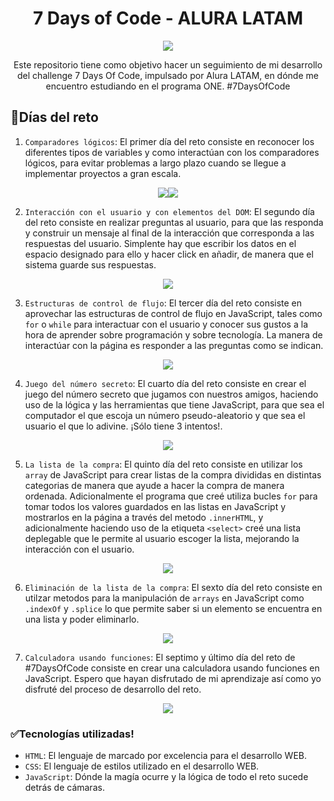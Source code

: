 <h1 align="center">7 Days of Code - ALURA LATAM</h1>
<p align="center"><img src="https://github.com/user-attachments/assets/9518b3d2-3f44-4a9e-a344-98f744fb13e5"></p>
<p align="center">Este repositorio tiene como objetivo hacer un seguimiento de mi desarrollo del challenge 7 Days Of Code, impulsado por Alura LATAM, en dónde me encuentro estudiando en el programa ONE. #7DaysOfCode</p>

## :hammer:Días del reto

1. `Comparadores lógicos`: El primer día del reto consiste en reconocer los diferentes tipos de variables y como interactúan con los comparadores lógicos, para evitar problemas a largo plazo cuando se llegue a implementar proyectos a gran escala.
<p align="center"><img src="https://github.com/user-attachments/assets/41ae44f4-8583-4a9f-90ab-9ac7ce4bd67c"><img src="https://github.com/user-attachments/assets/702a6cf7-1dff-4282-a7d9-1c2017011e7b"></p>

2. `Interacción con el usuario y con elementos del DOM`: El segundo día del reto consiste en realizar preguntas al usuario, para que las responda y construir un mensaje al final de la interacción que corresponda a las respuestas del usuario.
Simplente hay que escribir los datos en el espacio designado para ello y hacer click en añadir, de manera que el sistema guarde sus respuestas.
<p align="center"><img src="https://github.com/user-attachments/assets/fe861225-9e71-41dd-a68a-4d70069c91b7"></p>

3. `Estructuras de control de flujo`: El tercer día del reto consiste en aprovechar las estructuras de control de flujo en JavaScript, tales como `for` o `while` para interactuar con el usuario y conocer sus gustos a la hora de aprender sobre programación y sobre tecnología.
La manera de interactúar con la página es responder a las preguntas como se indican.
<p align ="center"> <img src="https://github.com/user-attachments/assets/cdfe7525-dd25-4fe8-854f-c18f473250cb"></p>

4. `Juego del número secreto`: El cuarto día del reto consiste en crear el juego del número secreto que jugamos con nuestros amigos, haciendo uso de la lógica y las herramientas que tiene JavaScript, para que sea el computador el que escoja un número pseudo-aleatorio y que sea el usuario el que lo adivine. ¡Sólo tiene 3 intentos!.
<p align ="center"><img src="https://github.com/user-attachments/assets/a8d516ea-1b83-4270-9a7f-308716e5ca52"</p>

5. `La lista de la compra`: El quinto día del reto consiste en utilizar los `array` de JavaScript para crear listas de la compra divididas en distintas categorias de manera que ayude a hacer la compra de manera ordenada. Adicionalmente el programa que creé utiliza bucles `for` para tomar todos los valores guardados en las listas en JavaScript y mostrarlos en la página a través del metodo `.innerHTML`, y adicionalmente haciendo uso de la etiqueta `<select>` creé una lista deplegable que le permite al usuario escoger la lista, mejorando la interacción con el usuario.
<p align ="center"><img src="https://github.com/user-attachments/assets/aa02c418-8357-4092-bc80-360d42c3e208"></p>

6. `Eliminación de la lista de la compra`: El sexto día del reto consiste en utilzar metodos para la manipulación de `arrays` en JavaScript como `.indexOf` y `.splice` lo que permite saber si un elemento se encuentra en una lista y poder eliminarlo.
<p align="center"><img src="https://github.com/user-attachments/assets/e43808d8-fb88-4a05-87fe-ca4579d79c69"></p>

7. `Calculadora usando funciones`: El septimo y último día del reto de #7DaysOfCode consiste en crear una calculadora usando funciones en JavaScript. Espero que hayan disfrutado de mi aprendizaje así como yo disfruté del proceso de desarrollo del reto.
<p align ="center"><img src="https://github.com/user-attachments/assets/f6df51fd-9477-4a12-bee7-79ca405976f6"></p>


### :white_check_mark:Tecnologías utilizadas!

- `HTML`: El lenguaje de marcado por excelencia para el desarrollo WEB.
- `CSS`: El lenguaje de estilos utilizado en el desarrollo WEB.
- `JavaScript`: Dónde la magía ocurre y la lógica de todo el reto sucede detrás de cámaras.
